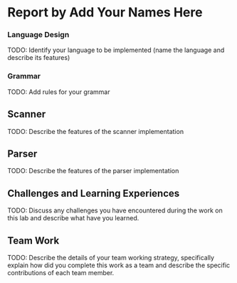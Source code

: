 # Report by Add Your Names Here

### Language Design

TODO: 
Identify your language to be implemented (name the language and describe its features) 

### Grammar

TODO:
Add rules for your grammar


## Scanner

TODO:
Describe the features of the scanner implementation

## Parser

TODO:
Describe the features of the parser implementation

## Challenges and Learning Experiences

TODO:
Discuss any challenges you have encountered during the work on this lab and  describe what have you learned. 


## Team Work

TODO:
Describe the details of your team working strategy, specifically explain how did you complete this work as a team and describe the specific contributions of each team member. 